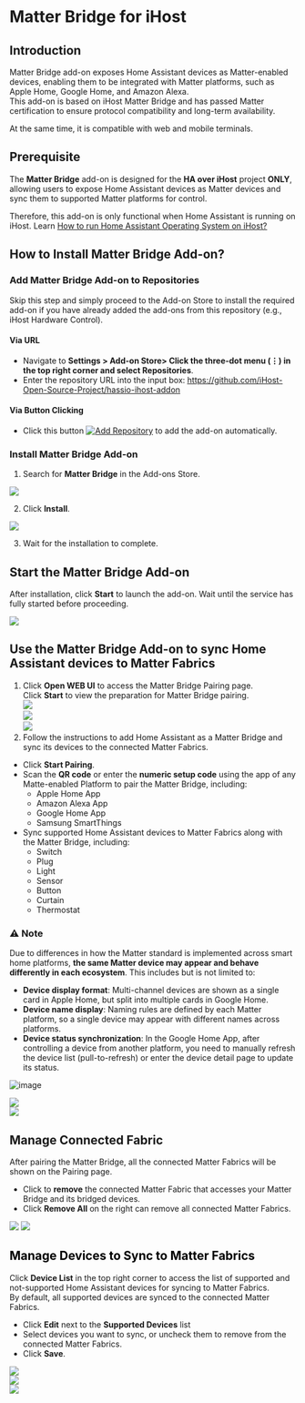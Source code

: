 # Matter Bridge for iHost

## Introduction

Matter Bridge add-on exposes Home Assistant devices as Matter-enabled devices, enabling them to be integrated with Matter platforms, such as Apple Home, Google Home, and Amazon Alexa.  
This add-on is based on iHost Matter Bridge and has passed Matter certification to ensure protocol compatibility and long-term availability.

At the same time, it is compatible with web and mobile terminals.

## Prerequisite

The **Matter Bridge** add-on is designed for the **HA over iHost** project **ONLY**, allowing users to expose Home Assistant devices as Matter devices and sync them to supported Matter platforms for control.

Therefore, this add-on is only functional when Home Assistant is running on iHost. Learn [<u>How to run Home Assistant Operating System on iHost?</u>](https://github.com/iHost-Open-Source-Project/ha-operating-system?tab=readme-ov-file#readme)

## How to Install Matter Bridge Add-on?

### Add Matter Bridge Add-on to Repositories

Skip this step and simply proceed to the Add-on Store to install the required add-on if you have already added the add-ons from this repository (e.g., iHost Hardware Control).

#### Via URL

-   Navigate to **Settings > Add-on Store> Click the three-dot menu (⋮) in the top right corner and select Repositories**.
-   Enter the repository URL into the input box: [<u>https://github.com/iHost-Open-Source-Project/hassio-ihost-addon</u>](https://github.com/iHost-Open-Source-Project/hassio-ihost-addon)

#### Via Button Clicking

-   Click this button [![Add Repository](https://my.home-assistant.io/badges/supervisor_add_addon_repository.svg)](https://my.home-assistant.io/redirect/supervisor_add_addon_repository/?repository_url=https%3A%2F%2Fgithub.com%2FiHost-Open-Source-Project%2Fhassio-ihost-addon) to add the add-on automatically.

### Install Matter Bridge Add-on

1. Search for **Matter Bridge** in the Add-ons Store.

![](https://raw.githubusercontent.com/iHost-Open-Source-Project/hassio-ihost-addon/master/hassio-ihost-matter-bridge-addon/images/search.png)

2. Click **Install**.

![](https://raw.githubusercontent.com/iHost-Open-Source-Project/hassio-ihost-addon/master/hassio-ihost-matter-bridge-addon/images/install.png)

3. Wait for the installation to complete.

## Start the Matter Bridge Add-on

After installation, click **Start** to launch the add-on. Wait until the service has fully started before proceeding.

![](https://raw.githubusercontent.com/iHost-Open-Source-Project/hassio-ihost-addon/master/hassio-ihost-matter-bridge-addon/images/start-addon.png)

## Use the Matter Bridge Add-on to sync Home Assistant devices to Matter Fabrics

1. Click **Open WEB UI** to access the Matter Bridge Pairing page.  
   Click **Start** to view the preparation for Matter Bridge pairing.  
   ![](https://raw.githubusercontent.com/iHost-Open-Source-Project/hassio-ihost-addon/master/hassio-ihost-matter-bridge-addon/images/start-1.png)  
   ![](https://raw.githubusercontent.com/iHost-Open-Source-Project/hassio-ihost-addon/master/hassio-ihost-matter-bridge-addon/images/start-2.png)  
   ![](https://raw.githubusercontent.com/iHost-Open-Source-Project/hassio-ihost-addon/master/hassio-ihost-matter-bridge-addon/images/start-3.png)
2. Follow the instructions to add Home Assistant as a Matter Bridge and sync its devices to the connected Matter Fabrics.

-   Click **Start Pairing**.
-   Scan the **QR code** or enter the **numeric setup code** using the app of any Matte-enabled Platform to pair the Matter Bridge, including:
    -   Apple Home App
    -   Amazon Alexa App
    -   Google Home App
    -   Samsung SmartThings
-   Sync supported Home Assistant devices to Matter Fabrics along with the Matter Bridge, including:
    -   Switch
    -   Plug
    -   Light
    -   Sensor
    -   Button
    -   Curtain
    -   Thermostat

### ⚠️ Note

Due to differences in how the Matter standard is implemented across smart home platforms, **the same Matter device may appear and behave differently in each ecosystem**. This includes but is not limited to:

-   **Device display format**: Multi-channel devices are shown as a single card in Apple Home, but split into multiple cards in Google Home.
-   **Device name display**: Naming rules are defined by each Matter platform, so a single device may appear with different names across platforms.
-   **Device status synchronization**: In the Google Home App, after controlling a device from another platform, you need to manually refresh the device list (pull-to-refresh) or enter the device detail page to update its status.

![image](https://raw.githubusercontent.com/iHost-Open-Source-Project/hassio-ihost-addon/refs/heads/master/hassio-ihost-matter-bridge-addon/images/support-devices.jpg)

![](https://raw.githubusercontent.com/iHost-Open-Source-Project/hassio-ihost-addon/master/hassio-ihost-matter-bridge-addon/images/qr-code.png)  
![](https://raw.githubusercontent.com/iHost-Open-Source-Project/hassio-ihost-addon/master/hassio-ihost-matter-bridge-addon/images/add-success.png)

## Manage Connected Fabric

After pairing the Matter Bridge, all the connected Matter Fabrics will be shown on the Pairing page.

-   Click to **remove** the connected Matter Fabric that accesses your Matter Bridge and its bridged devices.
-   Click **Remove All** on the right can remove all connected Matter Fabrics.

![](https://raw.githubusercontent.com/iHost-Open-Source-Project/hassio-ihost-addon/master/hassio-ihost-matter-bridge-addon/images/remove-all.png)
![](https://raw.githubusercontent.com/iHost-Open-Source-Project/hassio-ihost-addon/master/hassio-ihost-matter-bridge-addon/images/remove-all-confirm.png)

## **<font style="color:#000000;">Manage Devices to Sync to Matter Fabrics</font>**

Click **Device List** in the top right corner to access the list of supported and not-supported Home Assistant devices for syncing to Matter Fabrics.  
By default, all supported devices are synced to the connected Matter Fabrics.

-   Click **Edit** next to the **Supported Devices** list
-   Select devices you want to sync, or uncheck them to remove from the connected Matter Fabrics.
-   Click **Save**.

![](https://raw.githubusercontent.com/iHost-Open-Source-Project/hassio-ihost-addon/master/hassio-ihost-matter-bridge-addon/images/device-list-1.png)  
![](https://raw.githubusercontent.com/iHost-Open-Source-Project/hassio-ihost-addon/master/hassio-ihost-matter-bridge-addon/images/device-list-2.png)  
![](https://raw.githubusercontent.com/iHost-Open-Source-Project/hassio-ihost-addon/master/hassio-ihost-matter-bridge-addon/images/device-list-3.png)
